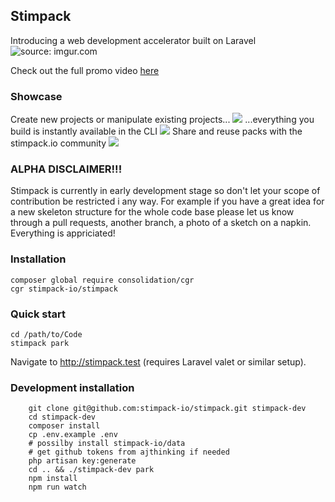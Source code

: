 ## Stimpack
Introducing a web development accelerator built on Laravel
<img src="https://i.imgur.com/AGAA8Ud.gif" title="source: imgur.com" ></img>

Check out the full promo video [here](https://www.youtube.com/watch?v=K1ntPeDpg9U)

### Showcase
Create new projects or manipulate existing projects...
<img src="https://i.imgur.com/iITjKgw.png"></img>
...everything you build is instantly available in the CLI
<img src="https://i.imgur.com/2YZEqNk.png"></img>
Share and reuse packs with the stimpack.io community
<img src="https://i.imgur.com/8Trjrk2.png"></img>

### ALPHA DISCLAIMER!!!
Stimpack is currently in early development stage so don't let your scope of contribution be restricted i any way. For example if you have a great idea for a new skeleton structure for the whole code base please let us know through a pull requests, another branch, a photo of a sketch on a napkin. Everything is appriciated!

### Installation
```
composer global require consolidation/cgr
cgr stimpack-io/stimpack
```

### Quick start
```
cd /path/to/Code
stimpack park
```
Navigate to http://stimpack.test (requires Laravel valet or similar setup).

### Development installation

```
    git clone git@github.com:stimpack-io/stimpack.git stimpack-dev
    cd stimpack-dev
    composer install
    cp .env.example .env
    # possilby install stimpack-io/data
    # get github tokens from ajthinking if needed
    php artisan key:generate
    cd .. && ./stimpack-dev park
    npm install
    npm run watch
```
